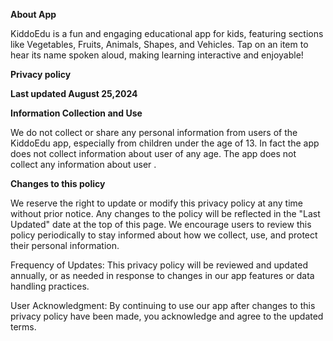 **About App**

KiddoEdu is a fun and engaging educational app for kids, featuring sections like Vegetables, Fruits, Animals, Shapes, and Vehicles. Tap on an item to hear its name spoken aloud, making learning interactive and enjoyable!


**Privacy policy**


**Last updated August 25,2024**


**Information Collection and Use**

We do not collect or share any personal information from users of the KiddoEdu app, especially from children under the age of 13. In fact the app does not collect information about user of any age.
The app does not collect any information about user .


**Changes to this policy**



We reserve the right to update or modify this privacy policy at any time without prior notice. Any changes to the policy will be reflected in the "Last Updated" date at the top of this page. We encourage users to review this policy periodically to stay informed about how we collect, use, and protect their personal information.

Frequency of Updates: This privacy policy will be reviewed and updated annually, or as needed in response to changes in our app features or data handling practices.

User Acknowledgment: By continuing to use our app after changes to this privacy policy have been made, you acknowledge and agree to the updated terms.


